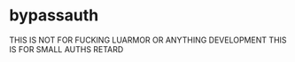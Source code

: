 # bypassauth
THIS IS NOT FOR FUCKING LUARMOR OR ANYTHING DEVELOPMENT THIS IS FOR SMALL AUTHS RETARD
